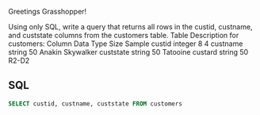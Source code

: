 Greetings Grasshopper!

Using only SQL, write a query that returns all rows in the custid, custname, and custstate columns from the customers table.
Table Description for customers:
Column 	Data Type 	Size 	Sample
custid 	integer 	8 	4
custname 	string 	50 	Anakin Skywalker
custstate 	string 	50 	Tatooine
custard 	string 	50 	R2-D2

## SQL
```sql
SELECT custid, custname, custstate FROM customers
```